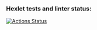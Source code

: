 ### Hexlet tests and linter status:
[![Actions Status](https://github.com/RomanKhol/python-project-lvl1/workflows/hexlet-check/badge.svg)](https://github.com/RomanKhol/python-project-lvl1/actions)